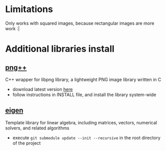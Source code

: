 # Limitations
Only works with squared images, because rectangular images are more work :|

# Additional libraries install

## [png++](https://www.nongnu.org/pngpp/)
C++ wrapper for libpng library, a lightweight PNG image library written in C
- download latest version [here](https://download.savannah.gnu.org/releases/pngpp/)
- follow instructions in INSTALL file, and install the library system-wide

## [eigen](http://eigen.tuxfamily.org/index.php?title=Main_Page)
Template library for linear algebra, including matrices, vectors, numerical solvers, and related algorithms
- execute `git submodule update --init --recursive` in the root directory of the project

